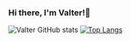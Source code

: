 ### Hi there, I'm Valter!👋


![Valter GitHub stats](https://github-readme-stats.vercel.app/api?username=ValterNiloJra&show_icons=true&theme=radical)
[![Top Langs](https://github-readme-stats.vercel.app/api/top-langs/?username=ValterNiloJr&layout=compact)](https://github.com/ValterNiloJr/github-readme-stats)
